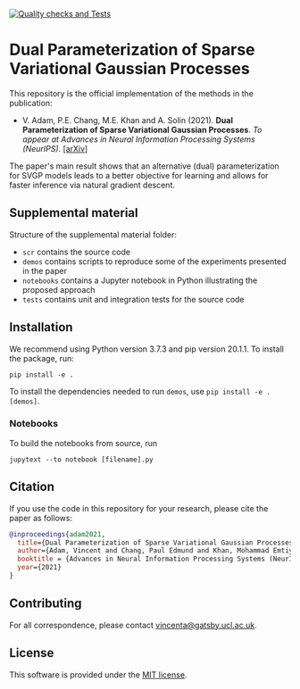 [![Quality checks and Tests](https://github.com/AaltoML/t-SVGP/actions/workflows/quality-check.yaml/badge.svg)](https://github.com/AaltoML/t-SVGP/actions/workflows/quality-check.yaml)

# Dual Parameterization of Sparse Variational Gaussian Processes

This repository is the official implementation of the methods in the publication:

* V. Adam, P.E. Chang, M.E. Khan and A. Solin (2021). **Dual Parameterization of Sparse Variational Gaussian Processes**. *To appear at Advances in Neural Information Processing Systems (NeurIPS)*. [[arXiv]](https://arxiv.org/abs/XXXX.XXXX)


The paper's main result shows that an alternative (dual) parameterization for SVGP models leads to a better objective for learning and allows for faster inference via natural gradient descent.

## Supplemental material
Structure of the supplemental material folder:

* `scr` contains the source code
* `demos` contains scripts to reproduce some of the experiments presented in the paper  
* `notebooks` contains a Jupyter notebook in Python illustrating the proposed approach
* `tests` contains unit and integration tests for the source code

## Installation

We recommend using Python version 3.7.3 and pip version 20.1.1.
To install the package, run:

```
pip install -e .
```
To install the dependencies needed to run `demos`, use `pip install -e .[demos]`.

### Notebooks

To build the notebooks from source, run
```
jupytext --to notebook [filename].py
```


## Citation
If you use the code in this repository for your research, please cite the paper as follows:
```bibtex
@inproceedings{adam2021,
  title={Dual Parameterization of Sparse Variational Gaussian Processes},
  author={Adam, Vincent and Chang, Paul Edmund and Khan, Mohammad Emtiyaz and Solin, Arno},
  booktitle = {Advances in Neural Information Processing Systems (NeurIPS)},
  year={2021}
}
```

## Contributing

For all correspondence, please contact vincenta@gatsby.ucl.ac.uk.

## License

This software is provided under the [MIT license](LICENSE).






